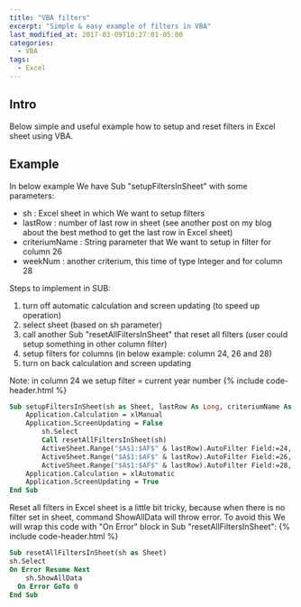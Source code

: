 ```yaml
---
title: "VBA filters"
excerpt: "Simple & easy example of filters in VBA"
last_modified_at: 2017-03-09T10:27:01-05:00
categories:
  - VBA
tags: 
  - Excel
---
```


<!-- short intrduction -->
## Intro

Below simple and useful example how to setup and reset filters in Excel sheet using VBA.


## Example

In below example We have Sub "setupFiltersInSheet" with some parameters:
* sh : Excel sheet in which We want to setup filters
* lastRow : number of last row in sheet (see another post on my blog about the best method to get the last row in Excel sheet)
* criteriumName : String parameter that We want to setup in filter for column 26
* weekNum : another criterium, this time of type Integer and for column 28

Steps to implement in SUB:
1. turn off automatic calculation and screen updating (to speed up operation)
2. select sheet (based on sh parameter)
3. call another Sub "resetAllFiltersInSheet" that reset all filters (user could setup something in other column filter)
4. setup filters for columns (in below example: column 24, 26 and 28)
5. turn on back calculation and screen updating

Note: in column 24 we setup filter = current year number
{% include code-header.html %}
```vb
Sub setupFiltersInSheet(sh as Sheet, lastRow As Long, criteriumName As String, weekNum As Integer)
    Application.Calculation = xlManual
    Application.ScreenUpdating = False
        sh.Select
        Call resetAllFiltersInSheet(sh)
        ActiveSheet.Range("$A$1:$AF$" & lastRow).AutoFilter Field:=24, Criteria1:=year(Date)
        ActiveSheet.Range("$A$1:$AF$" & lastRow).AutoFilter Field:=26, Criteria1:=criteriumName
        ActiveSheet.Range("$A$1:$AF$" & lastRow).AutoFilter Field:=28, Criteria1:=weekNum
    Application.Calculation = xlAutomatic
    Application.ScreenUpdating = True
End Sub
```

Reset all filters in Excel sheet is a little bit tricky, because when there is no filter set in sheet, command ShowAllData will throw error. To avoid this We will wrap this code with "On Error" block in Sub "resetAllFiltersInSheet":
{% include code-header.html %}
```vb
Sub resetAllFiltersInSheet(sh as Sheet)
sh.Select
On Error Resume Next
    sh.ShowAllData
  On Error GoTo 0
End Sub
```

